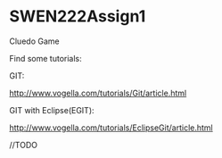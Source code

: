 SWEN222Assign1
==============

Cluedo Game

Find some tutorials:

GIT:

http://www.vogella.com/tutorials/Git/article.html

GIT with Eclipse(EGIT):

http://www.vogella.com/tutorials/EclipseGit/article.html

//TODO
